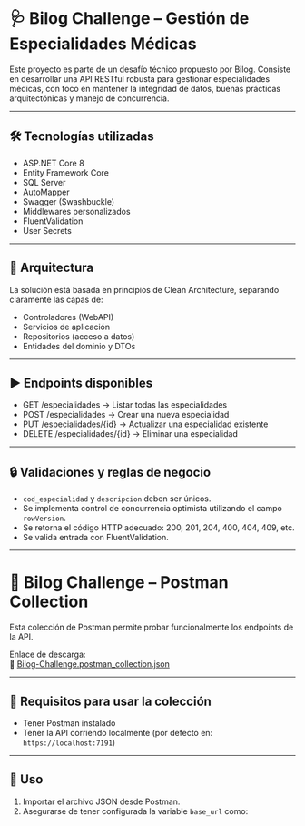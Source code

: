 # 🩺 Bilog Challenge – Gestión de Especialidades Médicas

Este proyecto es parte de un desafío técnico propuesto por Bilog. Consiste en desarrollar una API RESTful robusta para gestionar especialidades médicas, con foco en mantener la integridad de datos, buenas prácticas arquitectónicas y manejo de concurrencia.

---

## 🛠 Tecnologías utilizadas

- ASP.NET Core 8  
- Entity Framework Core  
- SQL Server  
- AutoMapper  
- Swagger (Swashbuckle)  
- Middlewares personalizados  
- FluentValidation  
- User Secrets  

---

## 📐 Arquitectura

La solución está basada en principios de Clean Architecture, separando claramente las capas de:

- Controladores (WebAPI)  
- Servicios de aplicación  
- Repositorios (acceso a datos)  
- Entidades del dominio y DTOs  

---

## ▶️ Endpoints disponibles

- GET /especialidades → Listar todas las especialidades  
- POST /especialidades → Crear una nueva especialidad  
- PUT /especialidades/{id} → Actualizar una especialidad existente  
- DELETE /especialidades/{id} → Eliminar una especialidad  

---

## 🔒 Validaciones y reglas de negocio

- `cod_especialidad` y `descripcion` deben ser únicos.  
- Se implementa control de concurrencia optimista utilizando el campo `rowVersion`.  
- Se retorna el código HTTP adecuado: 200, 201, 204, 400, 404, 409, etc.  
- Se valida entrada con FluentValidation.  

---

# 🚀 Bilog Challenge – Postman Collection

Esta colección de Postman permite probar funcionalmente los endpoints de la API.

Enlace de descarga:  
📄 [Bilog-Challenge.postman_collection.json](.[/Bilog-Challenge.postman_collection.json](https://globant-enterprise-ai.postman.co/workspace/My-Workspace~b9fbbd6e-805c-4cb7-9c0d-726bc609e326/collection/24340576-95ac1702-734a-4eee-afe3-2341613ecada?action=share&creator=24340576))

---

## 🔧 Requisitos para usar la colección

- Tener Postman instalado  
- Tener la API corriendo localmente (por defecto en: `https://localhost:7191`)  

---

## 🚀 Uso

1. Importar el archivo JSON desde Postman.  
2. Asegurarse de tener configurada la variable `base_url` como:  
